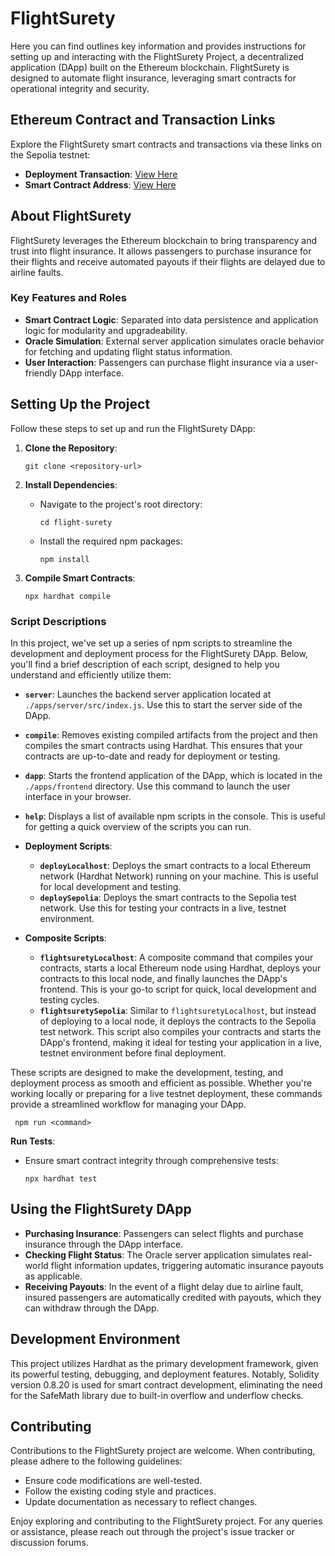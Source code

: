 # FlightSurety

Here you can find outlines key information and provides instructions for setting up and interacting with the FlightSurety Project, a decentralized application (DApp) built on the Ethereum blockchain. FlightSurety is designed to automate flight insurance, leveraging smart contracts for operational integrity and security.

## Ethereum Contract and Transaction Links

Explore the FlightSurety smart contracts and transactions via these links on the Sepolia testnet:

- **Deployment Transaction**: [View Here](TBD)
- **Smart Contract Address**: [View Here](TBD)

## About FlightSurety

FlightSurety leverages the Ethereum blockchain to bring transparency and trust into flight insurance. It allows passengers to purchase insurance for their flights and receive automated payouts if their flights are delayed due to airline faults.

### Key Features and Roles

- **Smart Contract Logic**: Separated into data persistence and application logic for modularity and upgradeability.
- **Oracle Simulation**: External server application simulates oracle behavior for fetching and updating flight status information.
- **User Interaction**: Passengers can purchase flight insurance via a user-friendly DApp interface.

## Setting Up the Project

Follow these steps to set up and run the FlightSurety DApp:

1. **Clone the Repository**:
   ```
   git clone <repository-url>
   ```

2. **Install Dependencies**:
   - Navigate to the project's root directory:
     ```
     cd flight-surety
     ```
   - Install the required npm packages:
     ```
     npm install
     ```

3. **Compile Smart Contracts**:
   ```
   npx hardhat compile
   ```

### Script Descriptions

In this project, we've set up a series of npm scripts to streamline the development and deployment process for the FlightSurety DApp. Below, you'll find a brief description of each script, designed to help you understand and efficiently utilize them:

- **`server`**: Launches the backend server application located at `./apps/server/src/index.js`. Use this to start the server side of the DApp.

- **`compile`**: Removes existing compiled artifacts from the project and then compiles the smart contracts using Hardhat. This ensures that your contracts are up-to-date and ready for deployment or testing.

- **`dapp`**: Starts the frontend application of the DApp, which is located in the `./apps/frontend` directory. Use this command to launch the user interface in your browser.

- **`help`**: Displays a list of available npm scripts in the console. This is useful for getting a quick overview of the scripts you can run.

- **Deployment Scripts**:
    - **`deployLocalhost`**: Deploys the smart contracts to a local Ethereum network (Hardhat Network) running on your machine. This is useful for local development and testing.
    - **`deploySepolia`**: Deploys the smart contracts to the Sepolia test network. Use this for testing your contracts in a live, testnet environment.

- **Composite Scripts**:
    - **`flightsuretyLocalhost`**: A composite command that compiles your contracts, starts a local Ethereum node using Hardhat, deploys your contracts to this local node, and finally launches the DApp's frontend. This is your go-to script for quick, local development and testing cycles.
    - **`flightsuretySepolia`**: Similar to `flightsuretyLocalhost`, but instead of deploying to a local node, it deploys the contracts to the Sepolia test network. This script also compiles your contracts and starts the DApp's frontend, making it ideal for testing your application in a live, testnet environment before final deployment.

These scripts are designed to make the development, testing, and deployment process as smooth and efficient as possible. Whether you're working locally or preparing for a live testnet deployment, these commands provide a streamlined workflow for managing your DApp.
  ```
   npm run <command>
   ```
   
   **Run Tests**:
   - Ensure smart contract integrity through comprehensive tests:
     ```
     npx hardhat test
     ```

## Using the FlightSurety DApp

- **Purchasing Insurance**: Passengers can select flights and purchase insurance through the DApp interface.
- **Checking Flight Status**: The Oracle server application simulates real-world flight information updates, triggering automatic insurance payouts as applicable.
- **Receiving Payouts**: In the event of a flight delay due to airline fault, insured passengers are automatically credited with payouts, which they can withdraw through the DApp.

## Development Environment

This project utilizes Hardhat as the primary development framework, given its powerful testing, debugging, and deployment features. Notably, Solidity version 0.8.20 is used for smart contract development, eliminating the need for the SafeMath library due to built-in overflow and underflow checks.

## Contributing

Contributions to the FlightSurety project are welcome. When contributing, please adhere to the following guidelines:
- Ensure code modifications are well-tested.
- Follow the existing coding style and practices.
- Update documentation as necessary to reflect changes.

Enjoy exploring and contributing to the FlightSurety project. For any queries or assistance, please reach out through the project's issue tracker or discussion forums.